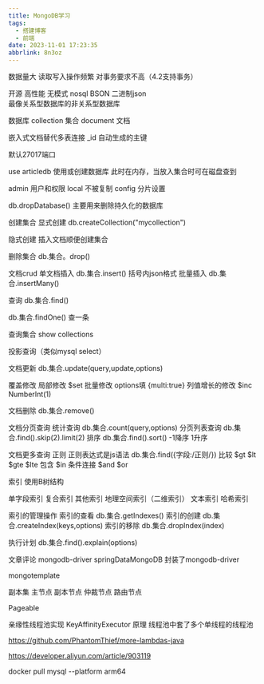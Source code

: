 ```yaml
---
title: MongoDB学习
tags:
  - 搭建博客
  - 前端
date: 2023-11-01 17:23:35
abbrlink: 8n3oz
---
```

数据量大
读取写入操作频繁
对事务要求不高（4.2支持事务）

开源 高性能 无模式  nosql
BSON 二进制json   
最像关系型数据库的非关系型数据库

数据库
collection 集合
document 文档


嵌入式文档替代多表连接
_id 自动生成的主键


默认27017端口

use articledb  使用或创建数据库  此时在内存，当放入集合时可在磁盘查到

admin  用户和权限
local   不被复制
config  分片设置


db.dropDatabase()
主要用来删除持久化的数据库

创建集合
显式创建
db.createCollection("mycollection")

隐式创建 插入文档顺便创建集合

删除集合
db.集合。drop()

文档crud
单文档插入 db.集合.insert()   括号内json格式
批量插入 db.集合.insertMany()

查询
db.集合.find() 

db.集合.findOne()  查一条

查询集合
show collections

投影查询（类似mysql select）

文档更新
db.集合.update(query,update,options)

覆盖修改
局部修改   $set
批量修改   options填 {multi:true}
列值增长的修改  $inc  NumberInt(1)

文档删除
db.集合.remove()


文档分页查询
统计查询  db.集合.count(query,options)
分页列表查询   db.集合.find().skip(2).limit(2)
排序    db.集合.find().sort()   -1降序  1升序

文档更多查询
正则   正则表达式是js语法  db.集合.find({字段:/正则/})
比较   $gt $lt  $gte $lte
包含  $in
条件连接  $and  $or

索引  使用B树结构

单字段索引
复合索引
其他索引  地理空间索引（二维索引） 文本索引 哈希索引

索引的管理操作
索引的查看  db.集合.getIndexes()
索引的创建  db.集合.createIndex(keys,options)
索引的移除  db.集合.dropIndex(index)

执行计划
db.集合.find().explain(options)

文章评论
mongodb-driver
springDataMongoDB  封装了mongodb-driver

mongotemplate

副本集  主节点 副本节点  仲裁节点
路由节点


Pageable


亲缘性线程池实现  KeyAffinityExecutor 原理  线程池中套了多个单线程的线程池

https://github.com/PhantomThief/more-lambdas-java

https://developer.aliyun.com/article/903119

docker pull mysql --platform arm64



